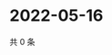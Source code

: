 # 2022-05-16

共 0 条

<!-- BEGIN WEIBO -->
<!-- 最后更新时间 Mon May 16 2022 05:14:29 GMT+0800 (China Standard Time) -->

<!-- END WEIBO -->
